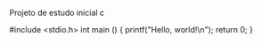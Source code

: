 Projeto de estudo inicial
c

#include <stdio.h>
int main () {
printf("Hello, world!\n");
return 0;
}
